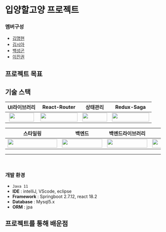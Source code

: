 # 입양할고양 프로젝트   

### 멤버구성
 - <a href="https://github.com/luke-sage-kim">김명현</a>
 - <a href="https://github.com/thesiakim">김시아</a>
 - <a href="https://github.com/canoa0327">백성곤</a>
 - <a href="https://github.com/gwon522">이진권</a>
   
## 프로젝트 목표    



## 기술 스택
|UI라이브러리|React-Router|상태관리|Redux-Saga|
|-|-|-|-|
|<div align="center"><img src="https://img.shields.io/badge/React-61DAFB?style=flat-square&logo=React&logoColor=white" width="80px" height="28px"/></div>|<img src="https://img.shields.io/badge/ReactRouter-CA4245?style=flat-square&logo=ReactRouter&logoColor=white" width="120px" height="28px"/>|<img src="https://img.shields.io/badge/Redux-764ABC?style=flat-square&logo=Redux&logoColor=white" width="80px" height="28px"/>|<img src="https://img.shields.io/badge/ReduxSaga-999999?style=flat-square&logo=ReduxSaga&logoColor=white" width="120px" height="28px"/>|

|스타일링|백엔드|백엔드라이브러리|DB|
|-|-|-|-|
|<img src="https://img.shields.io/badge/StyledComponents-DB7093?style=flat-square&logo=StyledComponents&logoColor=white" width="160px" height="28px"/>|<img src="https://img.shields.io/badge/SpringBoot-6DB33F?style=flat-square&logo=SpringBoot&logoColor=white" width="130px" height="28px"/>|<img src="https://img.shields.io/badge/SpringBoot-6DB33F?style=flat-square&logo=SpringBoot&logoColor=white" width="130px" height="28px"/>|<img src="https://img.shields.io/badge/MySQL-4479A1?style=flat-square&logo=MySQL&logoColor=white" width="80px" height="28px"/>|
<hr><br>

### 개발 환경
 - `Java 11`
 - **IDE** : intelliJ, VScode, eclipse
 - **Framework** : Springboot 2.7.12, react 18.2
 - **Database** : Mysql5.x
 - **ORM** : jpa


## 프로젝트를 통해 배운점 
